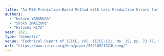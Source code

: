 ```yaml
---
title: "An MSB Prediction-Based Method with Less Prediction Errors for Reversible Data Hiding in Encrypted Images "
authors:
  - "Kotaro YAMAMURA"
  - "Shoko IMAIZUMI"
  - "Hitoshi KIYA"
year: 2021
type: "domestic"
venue: "Technical Report of IEICE, Vol. IEICE-121, No. 29, pp. 72-77, オンライン開催, 2021-05-21."
url: "https://www.ieice.org/ken/paper/20210521QC3L/eng/"
---
```

